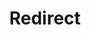 ﻿---
layout: src/layouts/Redirect.astro
title: Redirect
redirect: /docs/octopus-rest-api/cli/octopus-project-list
pubDate:  2023-01-01
navSearch: false
navSitemap: false
navMenu: false
---
